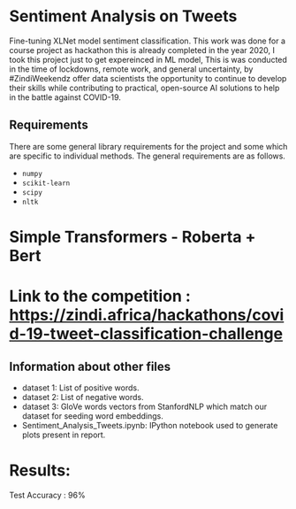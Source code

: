# Sentiment Analysis on Tweets
Fine-tuning XLNet model sentiment classification.
This work was done for a course project as hackathon this is already completed in the year 2020, I took this project just to get expereinced in ML model, This is was conducted in the time of lockdowns, remote work, and general uncertainty, by #ZindiWeekendz offer data scientists the opportunity to continue to develop their skills while contributing to practical, open-source AI solutions to help in the battle against COVID-19.

## Requirements

There are some general library requirements for the project and some which are specific to individual methods. The general requirements are as follows.  
* `numpy`
* `scikit-learn`
* `scipy`
* `nltk`

# Simple Transformers - Roberta + Bert
# Link to the competition : https://zindi.africa/hackathons/covid-19-tweet-classification-challenge


## Information about other files

* dataset 1: List of positive words.
* dataset 2: List of negative words.
* dataset 3: GloVe words vectors from StanfordNLP which match our dataset for seeding word embeddings.
* Sentiment_Analysis_Tweets.ipynb: IPython notebook used to generate plots present in report.

# Results:

Test Accuracy : 96%
